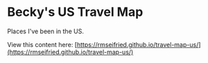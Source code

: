 # Becky's US Travel Map
Places I've been in the US.

View this content here: [https://rmseifried.github.io/travel-map-us/](https://rmseifried.github.io/travel-map-us/)
